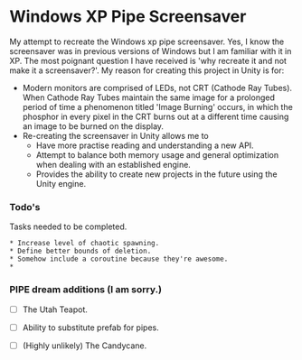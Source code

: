 # Windows XP Pipe Screensaver

My attempt to recreate the Windows xp pipe screensaver. Yes, I know the screensaver was in previous versions of Windows but I am familiar with it in XP. The most poignant question I have received is 'why recreate it and not make it a screensaver?'. My reason for creating this project in Unity is for:
* Modern monitors are comprised of LEDs, not CRT (Cathode Ray Tubes). When Cathode Ray Tubes maintain the same image for a prolonged period of time a phenomenon titled 'Image Burning' occurs, in which the phosphor in every pixel in the CRT burns out at a different time causing an image to be burned on the display.
* Re-creating the screensaver in Unity allows me to
  * Have more practise reading and understanding a new API.
  * Attempt to balance both memory usage and general optimization when dealing with an established engine.
  * Provides the ability to create new projects in the future using the Unity engine.

### Todo's

Tasks needed to be completed.

```
* Increase level of chaotic spawning.
* Define better bounds of deletion.
* Somehow include a coroutine because they're awesome.
* 
```
### PIPE dream additions (I am sorry.)

- [ ] The Utah Teapot.
- [ ] Ability to substitute prefab for pipes.
- [ ] (Highly unlikely) The Candycane.



